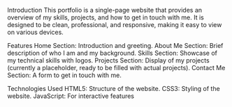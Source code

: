 Introduction
This portfolio is a single-page website that provides an overview of my skills, projects, and how to get in touch with me. 
It is designed to be clean, professional, and responsive, making it easy to view on various devices.

Features
Home Section: Introduction and greeting.
About Me Section: Brief description of who I am and my background.
Skills Section: Showcase of my technical skills with logos.
Projects Section: Display of my projects (currently a placeholder, ready to be filled with actual projects).
Contact Me Section: A form to get in touch with me.

Technologies Used
HTML5: Structure of the website.
CSS3: Styling of the website.
JavaScript: For interactive features
